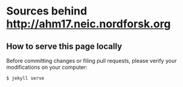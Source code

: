 # Sources behind http://ahm17.neic.nordforsk.org

## How to serve this page locally

Before committing changes or filing pull requests, please verify your
modifications on your computer:
```
$ jekyll serve
```
